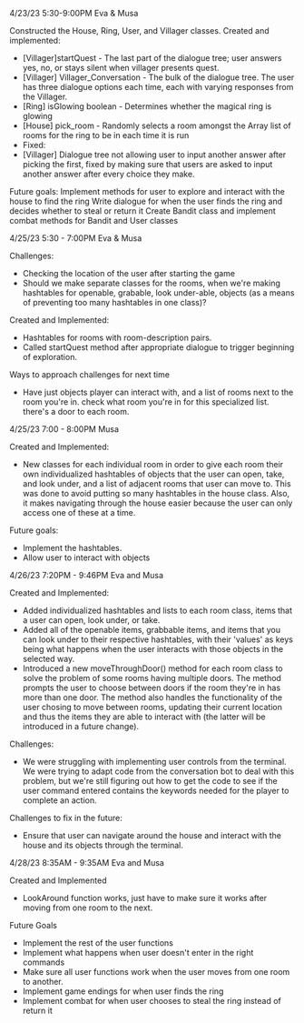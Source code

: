 4/23/23
5:30-9:00PM
Eva & Musa

Constructed the House, Ring, User, and Villager classes.
Created and implemented:
 - [Villager]startQuest - The last part of the dialogue tree; user answers yes, no, or stays silent when villager presents quest.
 - [Villager] Villager_Conversation - The bulk of the dialogue tree. The user has three dialogue options each time, each with varying responses from the Villager.
 - [Ring] isGlowing boolean - Determines whether the magical ring is glowing
 - [House] pick_room - Randomly selects a room amongst the Array list of rooms for the ring to be in each time it is run
 - Fixed:
 - [Villager] Dialogue tree not allowing user to input another answer after picking the first, fixed by making sure that users are asked to input another answer after every choice they make. 
 

 Future goals:
 Implement methods for user to explore and interact with the house to find the ring
 Write dialogue for when the user finds the ring and decides whether to steal or return it
 Create Bandit class and implement combat methods for Bandit and User classes

4/25/23
5:30 - 7:00PM
Eva & Musa

Challenges: 
- Checking the location of the user after starting the game
- Should we make separate classes for the rooms, when we're making hashtables for openable, grabable, look under-able, objects (as a means of preventing too many hashtables in one class)?

Created and Implemented: 
- Hashtables for rooms with room-description pairs.
- Called startQuest method after appropriate dialogue to trigger beginning of exploration.

Ways to approach challenges for next time 
- Have just objects player can interact with, and a list of rooms next to the room you're in. check what room you're in for this specialized list. there's a door to each room.

4/25/23
7:00 - 8:00PM
Musa

Created and Implemented:
- New classes for each individual room in order to give each room their own individualized hashtables of objects that the user can open, take, and look under, and a list of adjacent rooms that user can move to. This was done to avoid putting so many hashtables in the house class. Also, it makes navigating through the house easier because the user can only access one of these at a time.

Future goals:
- Implement the hashtables.
- Allow user to interact with objects

4/26/23
7:20PM - 9:46PM
Eva and Musa

Created and Implemented:
- Added individualized hashtables and lists to each room class, items that a user can open, look under, or take.
- Added all of the openable items, grabbable items, and items that you can look under to their respective hashtables, with their 'values' as keys being what happens when the user interacts with those objects in the selected way. 
- Introduced a new moveThroughDoor() method for each room class to solve the problem of some rooms having multiple doors. The method prompts the user to choose between doors if the room they're in has more than one door. The method also handles the functionality of the user chosing to move between rooms, updating their current location and thus the items they are able to interact with (the latter will be introduced in a future change).

Challenges:
- We were struggling with implementing user controls from the terminal. We were trying to adapt code from the conversation bot to deal with this problem, but we're still figuring out how to get the code to see if the user command entered contains the keywords needed for the player to complete an action. 


Challenges to fix in the future:
- Ensure that user can navigate around the house and interact with the house and its objects through the terminal.

4/28/23
8:35AM - 9:35AM 
Eva and Musa

Created and Implemented
- LookAround function works, just have to make sure it works after moving from one room to the next.

Future Goals
- Implement the rest of the user functions
- Implement what happens when user doesn't enter in the right commands
- Make sure all user functions work when the user moves from one room to another.
- Implement game endings for when user finds the ring
- Implement combat for when user chooses to steal the ring instead of return it
